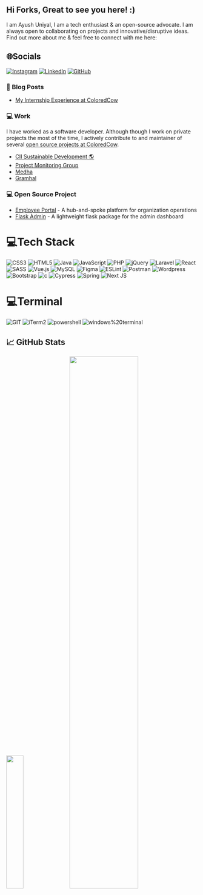 ## Hi Forks, Great to see you here! :)

I am Ayush Uniyal, I am a tech enthusiast & an open-source advocate. I am always open to collaborating on projects and innovative/disruptive ideas. Find out more about me & feel free to connect with me here:

<!-- 📫 How to reach me: Email - ayush.uniyal@coloredcow.in -->

## 🌐Socials
[![Instagram](https://img.shields.io/badge/Instagram-E4405F?style=for-the-badge&logo=instagram&logoColor=white)](https://instagram.com/ayu.uniyal)
[![LinkedIn](https://img.shields.io/badge/LinkedIn-0077B5?style=for-the-badge&logo=linkedin&logoColor=white&link=https://www.linkedin.com/in/ayush-uniyal-31b230217/)](https://www.linkedin.com/in/ayush-uniyal-31b230217/)
[![GitHub](https://img.shields.io/badge/GitHub-100000?style=for-the-badge&logo=github&logoColor=white)](https://github.com/Ayush8923/)

<!-- <p align="center"> <img src="https://komarev.com/ghpvc/?username=Ayush8923&label=Profile%20views&color=0e75b6&style=flat" alt="Ayush Uniyal" /> </p> -->


<!-- [![Ayush's github activity graph](https://github-readme-activity-graph.cyclic.app/graph?username=Ayush8923&theme=react-dark)](https://github.com/Ayush8923/github-readme-activity-graph) -->
<!-- [![Ayush github activity graph](https://github-readme-activity-graph.vercel.app/graph?username=Ayush8923&theme=merko)](https://github.com/Ayush8923/github-readme-activity-graph) -->

### :newspaper: Blog Posts
- [My Internship Experience at ColoredCow](https://medium.com/@ayuuniyal7/my-internship-experience-at-colordcow-1fd9c848f8ef)


### :computer: Work

I have worked as a software developer. Although though I work on private projects the most of the time, I actively contribute to and maintainer of several [open source projects at ColoredCow](https://github.com/coloredcow).

- [CII Sustainable Development 🌎](https://sustainabledevelopment.in/brands/sustainability-summit/)
- [Project Monitoring Group](http://pmg.dpiit.gov.in/)
- [Medha](https://medha.org.in/)
- [Gramhal](https://www.gramhal.org/)

### :computer: Open Source Project
- [Employee Portal](https://github.com/ColoredCow/portal) - A hub-and-spoke platform for organization operations 
- [Flask Admin](https://github.com/Gramhal-Foundation/flask_admin) - A lightweight flask package for the admin dashboard

# 💻Tech Stack
![CSS3](https://img.shields.io/badge/css3-%231572B6.svg?style=for-the-badge&logo=css3&logoColor=white) ![HTML5](https://img.shields.io/badge/html5-%23E34F26.svg?style=for-the-badge&logo=html5&logoColor=white) ![Java](https://img.shields.io/badge/java-%23ED8B00.svg?style=for-the-badge&logo=java&logoColor=white) ![JavaScript](https://img.shields.io/badge/javascript-%23323330.svg?style=for-the-badge&logo=javascript&logoColor=%23F7DF1E) ![PHP](https://img.shields.io/badge/php-%23777BB4.svg?style=for-the-badge&logo=php&logoColor=white) ![jQuery](https://img.shields.io/badge/jquery-%230769AD.svg?style=for-the-badge&logo=jquery&logoColor=white) ![Laravel](https://img.shields.io/badge/laravel-%23FF2D20.svg?style=for-the-badge&logo=laravel&logoColor=white) ![React](https://img.shields.io/badge/react-%2320232a.svg?style=for-the-badge&logo=react&logoColor=%2361DAFB) ![SASS](https://img.shields.io/badge/SASS-hotpink.svg?style=for-the-badge&logo=SASS&logoColor=white) ![Vue.js](https://img.shields.io/badge/vuejs-%2335495e.svg?style=for-the-badge&logo=vuedotjs&logoColor=%234FC08D) ![MySQL](https://img.shields.io/badge/mysql-%2300f.svg?style=for-the-badge&logo=mysql&logoColor=white) 	![Figma](https://img.shields.io/badge/figma-%23F24E1E.svg?style=for-the-badge&logo=figma&logoColor=white) ![ESLint](https://img.shields.io/badge/ESLint-4B3263?style=for-the-badge&logo=eslint&logoColor=white) ![Postman](https://img.shields.io/badge/Postman-FF6C37?style=for-the-badge&logo=postman&logoColor=white)
![Wordpress](https://img.shields.io/badge/Wordpress-21759B?style=for-the-badge&logo=wordpress&logoColor=white)
![Bootstrap](https://img.shields.io/badge/Bootstrap-563D7C?style=for-the-badge&logo=bootstrap&logoColor=white)
![c](https://img.shields.io/badge/C%2B%2B-00599C?style=for-the-badge&logo=c%2B%2B&logoColor=white)
![Cypress](https://img.shields.io/badge/cypress-%2320232a.svg?style=for-the-badge&logo=cypress&logoColor=%black)
![Spring](https://img.shields.io/badge/spring-%236DB33F.svg?style=for-the-badge&logo=spring&logoColor=white)
![Next JS](https://img.shields.io/badge/Next-black?style=for-the-badge&logo=next.js&logoColor=white)


# 💻Terminal
![GIT](https://img.shields.io/badge/GIT-E44C30?style=for-the-badge&logo=git&logoColor=white)
![iTerm2](https://img.shields.io/badge/iTerm2-000000?style=for-the-badge&logo=iterm2&logoColor=white)
![powershell](https://img.shields.io/badge/powershell-5391FE?style=for-the-badge&logo=powershell&logoColor=white)
![windows%20terminal](https://img.shields.io/badge/windows%20terminal-4D4D4D?style=for-the-badge&logo=windows%20terminal&logoColor=white)

<!-- ### 🏆 GitHub Trophies

[![trophy](https://github-profile-trophy.vercel.app/?username=Ayush8923&margin-w=15)](https://github.com/Ayush8923/github-profile-trophy) -->

<h2>&#x1f4c8; GitHub Stats</h2>
<p align="left">
  <img src = "http://github-profile-summary-cards.vercel.app/api/cards/stats?username=Ayush8923&theme=tokyonight" width="30%">
  &nbsp;&nbsp;
  <img src="http://github-profile-summary-cards.vercel.app/api/cards/profile-details?username=Ayush8923&theme=tokyonight" width="60%" />
</p>

